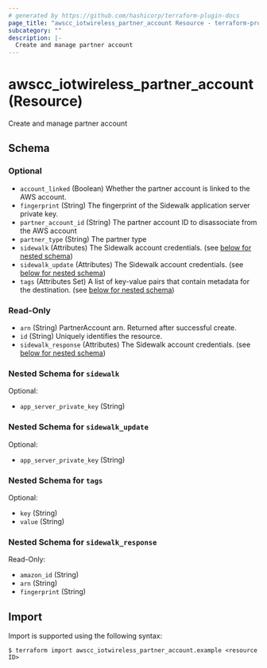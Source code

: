 ```yaml
---
# generated by https://github.com/hashicorp/terraform-plugin-docs
page_title: "awscc_iotwireless_partner_account Resource - terraform-provider-awscc"
subcategory: ""
description: |-
  Create and manage partner account
---
```


# awscc_iotwireless_partner_account (Resource)

Create and manage partner account



<!-- schema generated by tfplugindocs -->
## Schema

### Optional

- `account_linked` (Boolean) Whether the partner account is linked to the AWS account.
- `fingerprint` (String) The fingerprint of the Sidewalk application server private key.
- `partner_account_id` (String) The partner account ID to disassociate from the AWS account
- `partner_type` (String) The partner type
- `sidewalk` (Attributes) The Sidewalk account credentials. (see [below for nested schema](#nestedatt--sidewalk))
- `sidewalk_update` (Attributes) The Sidewalk account credentials. (see [below for nested schema](#nestedatt--sidewalk_update))
- `tags` (Attributes Set) A list of key-value pairs that contain metadata for the destination. (see [below for nested schema](#nestedatt--tags))

### Read-Only

- `arn` (String) PartnerAccount arn. Returned after successful create.
- `id` (String) Uniquely identifies the resource.
- `sidewalk_response` (Attributes) The Sidewalk account credentials. (see [below for nested schema](#nestedatt--sidewalk_response))

<a id="nestedatt--sidewalk"></a>
### Nested Schema for `sidewalk`

Optional:

- `app_server_private_key` (String)


<a id="nestedatt--sidewalk_update"></a>
### Nested Schema for `sidewalk_update`

Optional:

- `app_server_private_key` (String)


<a id="nestedatt--tags"></a>
### Nested Schema for `tags`

Optional:

- `key` (String)
- `value` (String)


<a id="nestedatt--sidewalk_response"></a>
### Nested Schema for `sidewalk_response`

Read-Only:

- `amazon_id` (String)
- `arn` (String)
- `fingerprint` (String)

## Import

Import is supported using the following syntax:

```shell
$ terraform import awscc_iotwireless_partner_account.example <resource ID>
```
